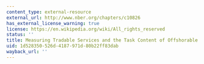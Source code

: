 ```yaml
---
content_type: external-resource
external_url: http://www.nber.org/chapters/c10826
has_external_license_warning: true
license: https://en.wikipedia.org/wiki/All_rights_reserved
status: ''
title: Measuring Tradable Services and the Task Content of Offshorable Services Jobs
uid: 1d528350-526d-4187-971d-80b22ff83dab
wayback_url: ''
---
```

